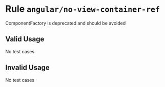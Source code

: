 # Rule `angular/no-view-container-ref`

ComponentFactory is deprecated and should be avoided

## Valid Usage

No test cases

## Invalid Usage

No test cases
